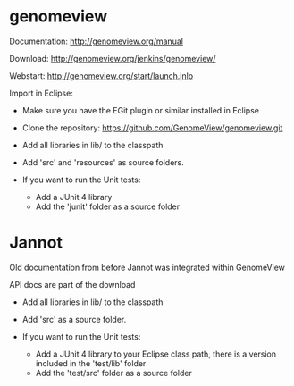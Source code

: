 # genomeview


Documentation: http://genomeview.org/manual

Download: http://genomeview.org/jenkins/genomeview/

Webstart: http://genomeview.org/start/launch.jnlp


Import in Eclipse:
- Make sure you have the EGit plugin or similar installed in Eclipse
- Clone the repository: https://github.com/GenomeView/genomeview.git
- Add all libraries in lib/ to the classpath

- Add 'src' and 'resources' as source folders.

- If you want to run the Unit tests:
	* Add a JUnit 4 library
	* Add the 'junit' folder as a source folder

# Jannot
Old documentation from before Jannot was integrated within GenomeView

API docs are part of the download

- Add all libraries in lib/ to the classpath

- Add 'src' as a source folder.


- If you want to run the Unit tests:
	* Add a JUnit 4 library to your Eclipse class path, there is a version included in the 'test/lib' folder
	* Add the 'test/src' folder as a source folder 